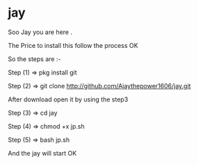 # jay
Soo Jay you are here .



The Price to install this follow the process OK 


So the steps are :- 

Step (1) => pkg install git


Step (2) => git clone http://github.com/Ajaythepower1606/jay.git
       
After download open it by using the step3

Step (3) => cd jay

Step (4) => chmod +x jp.sh

Step (5) => bash jp.sh



And the jay will start OK
